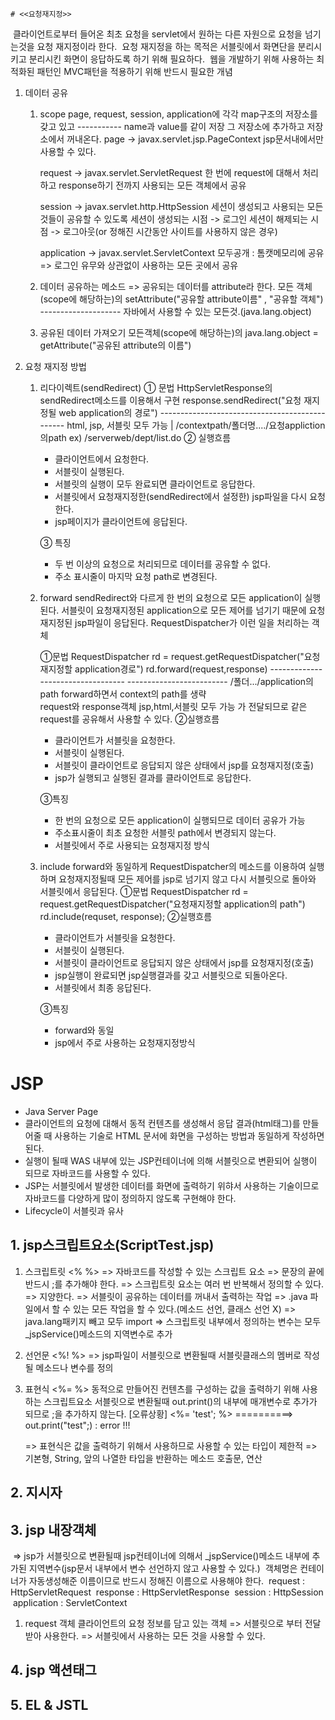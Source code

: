 	# <<요청재지정>>

​	클라이언트로부터 들어온 최초 요청을 servlet에서 원하는 다른 자원으로 요청을 넘기는것을 요청 재지정이라 한다.
​	요청 재지정을 하는 목적은 서블릿에서 화면단을 분리시키고 분리시킨 화면이 응답하도록 하기 위해 필요하다.
​	웹을 개발하기 위해 사용하는 최적화된 패턴인 MVC패턴을 적용하기 위해 반드시 필요한 개념

1. 데이터 공유

   1. scope
      page, request, session, application에 각각 map구조의 저장소를 갖고 있고
      																	\-----------
      																name과 value를 같이 저장
      그 저장소에 추가하고 저장소에서 꺼내온다.
      page -> javax.servlet.jsp.PageContext
      			 jsp문서내에서만 사용할 수 있다.

      request -> javax.servlet.ServletRequest
      				 한 번에 request에 대해서 처리하고 response하기 전까지 사용되는 모든 객체에서 공유

      session -> javax.servlet.http.HttpSession
      				 세션이 생성되고 사용되는 모든 것들이 공유할 수 있도록
      			세션이 생성되는 시점 -> 로그인
      			세션이 해제되는 시점 -> 로그아웃(or 정해진 시간동안 사이트를 사용하지 않은 경우)

      application -> javax.servlet.ServletContext
      					  모두공개 : 톰캣메모리에 공유
      					  => 로그인 유무와 상관없이 사용하는 모든 곳에서 공유

   2. 데이터 공유하는 메소드
      => 공유되는 데이터를 attribute라 한다.
      모든 객체(scope에 해당하는)의 setAttribute("공유할 attribute이름" , "공유할 객체")
                                                                                                                \--------------------
                                                                                             자바에서 사용할 수 있는 모든것.(java.lang.object)

   3. 공유된 데이터 가져오기
      모든객체(scope에 해당하는)의
      java.lang.object =  getAttribute("공유된 attribute의 이름")

2. 요청 재지정 방법

   1. 리다이렉트(sendRedirect)
      ① 문법
      	 HttpServletResponse의 sendRedirect메소드를 이용해서 구현
      	 response.sendRedirect("요청 재지정될 web application의 경로")
      											\-----------------------------------------------
      											html, jsp, 서블릿 모두 가능
      											   |
      										/contextpath/폴더명..../요청appliction의path
      										ex)
      									    /serverweb/dept/list.do
      ② 실행흐름

      	 - 클라이언트에서 요청한다.
      	 - 서블릿이 실행된다.
      	 - 서블릿의 실행이 모두 완료되면 클라이언트로 응답한다.
      	 - 서블릿에서 요청재지정한(sendRedirect에서 설정한) jsp파일을 다시 요청한다.
      	 - jsp페이지가 클라이언트에 응답된다.

      ③ 특징

      - 두 번 이상의 요청으로 처리되므로 데이터를 공유할 수 없다.
      - 주소 표시줄이 마지막 요청 path로 변경된다.

   2. forward
      sendRedirect와 다르게 한 번의 요청으로 모든 application이 실행된다.
      서블릿이 요청재지정된 application으로 모든 제어를 넘기기 때문에 요청재지정된 jsp파일이 응답된다.
      RequestDispatcher가 이런 일을 처리하는 객체

      ①문법
      	RequestDispatcher rd = request.getRequestDispatcher("요청재지정할 application경로")
      	rd.forward(request,response) 											\----------------------------------
      					\-------------------------														/폴더.../application의 path
      					forward하면서														context의 path를 생략			
      					request와 response객체									jsp,html,서블릿 모두 가능
      					가 전달되므로 같은 request를
      					공유해서 사용할 수 있다.
      ②실행흐름

      - 클라이언트가 서블릿을 요청한다.
      - 서블릿이 실행된다.
      - 서블릿이 클라이언트로 응답되지 않은 상태에서 jsp를 요청재지정(호출)
      - jsp가 실행되고 실행된 결과를 클라이언트로 응답한다.

      ③특징

      - 한 번의 요청으로 모든 application이 실행되므로 데이터 공유가 가능
      - 주소표시줄이 최초 요청한 서블릿 path에서 변경되지 않는다.
      - 서블릿에서 주로 사용되는 요청재지정 방식

   3. include
      forward와 동일하게 RequestDispatcher의 메소드를 이용하여 실행하며 요청재지정될때 모든 제어를 jsp로 넘기지 않고 다시 서블릿으로 돌아와 서블릿에서 응답된다.
      ①문법
       RequestDispatcher rd = request.getRequestDispatcher("요청재지정할 application의 path")
      rd.include(requset, response);
      ②실행흐름

      - 클라이언트가 서블릿을 요청한다.
      - 서블릿이 실행된다.
      - 서블릿이 클라이언트로 응답되지 않은 상태에서 jsp를 요청재지정(호출)
      - jsp실행이 완료되면 jsp실행결과를 갖고 서블릿으로 되돌아온다.
      - 서블릿에서 최종 응답된다.

      ③특징

      - forward와 동일
      - jsp에서 주로 사용하는 요청재지정방식

# JSP

- Java Server Page
- 클라이언트의 요청에 대해서 동적 컨텐츠를 생성해서 응답 결과(html태그)를  만들어줄 때 사용하는 기술로
  HTML 문서에 화면을 구성하는 방법과 동일하게 작성하면 된다.
- 실행이 될때 WAS 내부에 있는 JSP컨테이너에 의해 서블릿으로 변환되어 실행이 되므로 자바코드를 사용할 수 있다.
- JSP는 서블릿에서 발생한 데이터를 화면에 출력하기 위햐서 사용하는 기술이므로 자바코드를 다양하게
  많이 정의하지 않도록 구현해야 한다.
- Lifecycle이 서블릿과 유사

## 1. jsp스크립트요소(ScriptTest.jsp)

  1. 스크립트릿
     <%     %>
     => 자바코드를 작성할 수 있는 스크립트 요소
     => 문장의 끝에 반드시 ;를 추가해야 한다.
     => 스크립트릿 요소는 여러 번 반복해서 정의할 수 있다.
     => 지양한다.
     => 서블릿이 공유하는 데이터를 꺼내서 출력하는 작업
     => .java 파일에서 할 수 있는 모든 작업을 할 수 있다.(메소드 선언, 클래스 선언 X)
     => java.lang패키지 빼고 모두 import
     => 스크립트릿 내부에서 정의하는 변수는 모두 _jspService()메소드의 지역변수로 추가

  2. 선언문
     <%!   %>
     => jsp파일이 서블릿으로 변환될때 서블릿클래스의 멤버로 작성될 메소드나 변수를 정의

  3. 표현식
     <%=  %>
     동적으로 만들어진 컨텐츠를 구성하는 값을 출력하기 위해 사용하는 스크립트요소
     서블릿으로 변환될때 out.print()의 내부에 매개변수로 추가가 되므로 ;을 추가하지 않는다.
     [오류상황]
     <%=  'test';    %>     ==========> out.print("test";)     : error  !!!

     => 표현식은 값을 출력하기 위해서 사용하므로 사용할 수 있는 타입이 제한적
     => 기본형, String, 앞의 나열한 타입을 반환하는 메소드 호출문, 연산 

## 2. 지시자

## 3. jsp 내장객체

​	=> jsp가 서블릿으로 변환될때 jsp컨테이너에 의해서 _jspService()메소드 내부에 추가된 지역변수(jsp문서 내부에서 변수 선언하지 않고 사용할 수 있다.)
​		객체명은 컨테이너가 자동생성해준 이름이므로 반드시 정해진 이름으로 사용해야 한다.
​		request : HttpServletRequest
​		response : HttpServletResponse
​		session : HttpSession
​		application : ServletContext

1. request 객체
   클라이언트의 요청 정보를 담고 있는 객체 => 서블릿으로 부터 전달받아 사용한다.
   => 서블릿에서 사용하는 모든 것을 사용할 수 있다.

## 4. jsp 액션태그

## 5. EL & JSTL

